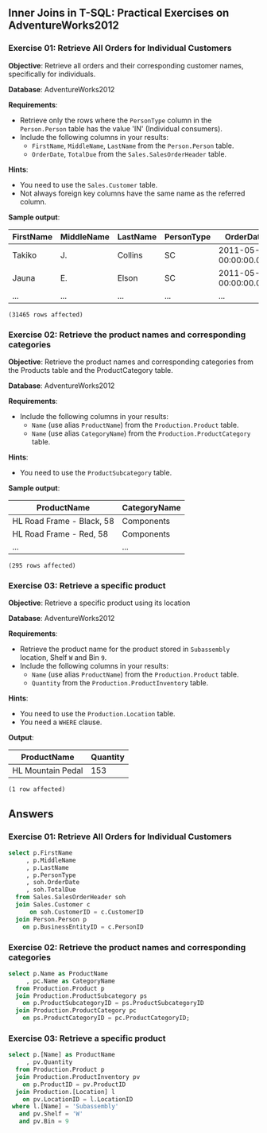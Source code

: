 ## Inner Joins in T-SQL: Practical Exercises on AdventureWorks2012

### Exercise 01: Retrieve All Orders for Individual Customers

**Objective**: Retrieve all orders and their corresponding customer names, specifically for individuals.

**Database**: AdventureWorks2012

**Requirements**:
- Retrieve only the rows where the `PersonType` column in the `Person.Person` table has the value 'IN' (Individual consumers).
- Include the following columns in your results:
  - `FirstName`, `MiddleName`, `LastName` from the `Person.Person` table.
  - `OrderDate`, `TotalDue` from the `Sales.SalesOrderHeader` table.

**Hints**: 
- You need to use the `Sales.Customer` table.
- Not always foreign key columns have the same name as the referred column.

**Sample output**:

| FirstName | MiddleName | LastName | PersonType | OrderDate                  | TotalDue    |
|-----------|------------|----------|------------|----------------------------|-------------|
| Takiko    | J.         | Collins  | SC         | 2011-05-31 00:00:00.000    | 1457.3288   |
| Jauna     | E.         | Elson    | SC         | 2011-05-31 00:00:00.000    | 36865.8012  |
| ...       | ...        | ...      | ...        | ...                        | ...         |

``` (31465 rows affected) ```

### Exercise 02: Retrieve the product names and corresponding categories

**Objective**: Retrieve the product names and corresponding categories from the Products table and the ProductCategory table.

**Database**: AdventureWorks2012

**Requirements**:
- Include the following columns in your results:
  - `Name` (use alias `ProductName`) from the `Production.Product` table.
  - `Name` (use alias `CategoryName`) from the `Production.ProductCategory` table.

**Hints**: 
- You need to use the `ProductSubcategory` table.

**Sample output**:

| ProductName                 | CategoryName |
|-----------------------------|--------------|
| HL Road Frame - Black, 58   | Components   |
| HL Road Frame - Red, 58     | Components   |
| ...                         | ...          |

``` (295 rows affected) ```

### Exercise 03: Retrieve a specific product

**Objective**: Retrieve a specific product using its location

**Database**: AdventureWorks2012

**Requirements**:
- Retrieve the product name for the product stored in `Subassembly` location, Shelf `W` and Bin `9`.
- Include the following columns in your results:
  - `Name` (use alias `ProductName`) from the `Production.Product` table.
  - `Quantity` from the `Production.ProductInventory` table.

**Hints**: 
- You need to use the `Production.Location` table.
- You need a `WHERE` clause.

**Output**:

| ProductName	   | Quantity |
|------------------|----------|
|HL Mountain Pedal |	153   |

``` (1 row affected) ```


## Answers 

### Exercise 01: Retrieve All Orders for Individual Customers

```sql
select p.FirstName
     , p.MiddleName
     , p.LastName
     , p.PersonType
     , soh.OrderDate
     , soh.TotalDue
  from Sales.SalesOrderHeader soh
  join Sales.Customer c
	  on soh.CustomerID = c.CustomerID
  join Person.Person p
    on p.BusinessEntityID = c.PersonID
```

### Exercise 02: Retrieve the product names and corresponding categories

```sql
select p.Name as ProductName
     , pc.Name as CategoryName
  from Production.Product p 
  join Production.ProductSubcategory ps
    on p.ProductSubcategoryID = ps.ProductSubcategoryID
  join Production.ProductCategory pc 
	on ps.ProductCategoryID = pc.ProductCategoryID;
```
### Exercise 03: Retrieve a specific product

```sql
select p.[Name] as ProductName
     , pv.Quantity
  from Production.Product p
  join Production.ProductInventory pv
    on p.ProductID = pv.ProductID
  join Production.[Location] l
    on pv.LocationID = l.LocationID
 where l.[Name] = 'Subassembly'
   and pv.Shelf = 'W'	
   and pv.Bin = 9 
```

